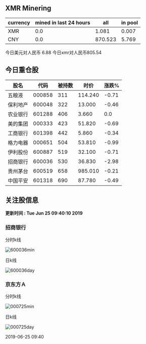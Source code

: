 ## XMR Minering

|currency|mined in last 24 hours|all|in pool|
|---|---|---|---|
|XMR|0.0|1.081|0.007|
|CNY|0.0|870.523|5.769|

今日美元对人民币 6.88	今日xmr对人民币805.54


## 今日重仓股 

|股名|代码|被持数|时价|涨跌%|
|---|---|---|---|---|
|五粮液|000858|311|114.240|-0.71|
|保利地产|600048|322|13.000|-0.46|
|农业银行|601288|406|3.660|0.0|
|美的集团|000333|423|51.820|-0.69|
|工商银行|601398|442|5.860|-0.34|
|格力电器|000651|504|53.810|-0.99|
|伊利股份|600887|519|32.100|-0.71|
|招商银行|600036|530|36.830|-2.98|
|贵州茅台|600519|658|985.010|-0.21|
|中国平安|601318|690|87.780|-0.49|

## 关注股信息
**更新时间 : Tue Jun 25 09:40:10 2019**
### 招商银行 
分时k线

![600036min](http://image.sinajs.cn/newchart/min/n/sh600036.gif)

日k线

![600036day](http://image.sinajs.cn/newchart/daily/n/sh600036.gif)

### 京东方Ａ 
分时k线

![000725min](http://image.sinajs.cn/newchart/min/n/sz000725.gif)

日k线

![000725day](http://image.sinajs.cn/newchart/daily/n/sz000725.gif)

2019-06-25 09:40